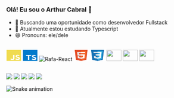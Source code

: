### Olá! Eu sou o Arthur Cabral 👋



- 🔭 Buscando uma oportunidade como desenvolvedor Fullstack
- 🌱 Atualmente estou estudando Typescript
- 😄 Pronouns: ele/dele




<div style="display: inline_block"><br>
  <img align="justify" alt="Arth-Js" height="30" width="40" src="https://raw.githubusercontent.com/devicons/devicon/master/icons/javascript/javascript-plain.svg">
  <img align="justify" alt="Arth-Ts" height="30" width="40" src="https://raw.githubusercontent.com/devicons/devicon/master/icons/typescript/typescript-plain.svg">
  <img align="justify" alt="Rafa-React" height="30" width="40" src="https://cdn.jsdelivr.net/gh/devicons/devicon/icons/vuejs/vuejs-original.svg">
  <img align="justify" alt="Rafa-HTML" height="30" width="40" src="https://raw.githubusercontent.com/devicons/devicon/master/icons/html5/html5-original.svg">
  <img align="justify" alt="Rafa-CSS" height="30" width="40" src="https://raw.githubusercontent.com/devicons/devicon/master/icons/css3/css3-original.svg">
  <img align="justify" height="30" width="40" src="https://cdn.jsdelivr.net/gh/devicons/devicon/icons/c/c-original.svg" />
  <img align="justify" height="30" width="40" src="https://cdn.jsdelivr.net/gh/devicons/devicon/icons/java/java-original.svg" />
  <img align="justify" height="30" width="40" src="https://cdn.jsdelivr.net/gh/devicons/devicon/icons/nodejs/nodejs-original-wordmark.svg" />
 
 
</div> 
 
##
  
<div> 
  <a href="https://www.youtube.com/channel/UCMd9K75nrEV3xHYq6UIOnZQ" target="_blank"><img src="https://img.shields.io/badge/YouTube-FF0000?style=for-the-badge&logo=youtube&logoColor=white" target="_blank"></a>
  <a href="https://instagram.com/arth.cabral" target="_blank"><img src="https://img.shields.io/badge/-Instagram-%23E4405F?style=for-the-badge&logo=instagram&logoColor=white" target="_blank"></a>
 	<a href="https://www.twitch.tv/arthcabral" target="_blank"><img src="https://img.shields.io/badge/Twitch-9146FF?style=for-the-badge&logo=twitch&logoColor=white" target="_blank"></a>
  <a href = "mailto:4rthurc4br4l@gmail.com"><img src="https://img.shields.io/badge/-Gmail-%23333?style=for-the-badge&logo=gmail&logoColor=white" target="_blank"></a>
  <a href="https://www.linkedin.com/in/arthur-cabral-da-silva-380621124/" target="_blank"><img src="https://img.shields.io/badge/-LinkedIn-%230077B5?style=for-the-badge&logo=linkedin&logoColor=white" target="_blank"></a> 
 
![Snake animation](https://github.com/arthcabral/arthcabral/blob/output/github-contribution-grid-snake.svg)
 
</div>

